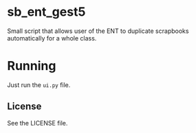 # sb_ent_gest5

Small script that allows user of the ENT to duplicate scrapbooks automatically for a whole class.

 # Running
 
 Just run the `ui.py` file.

## License

See the LICENSE file.
